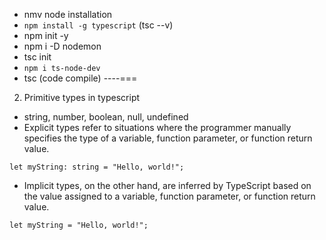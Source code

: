 - nmv node installation
- `npm install -g typescript` (tsc --v)
- npm init -y
- npm i -D nodemon
- tsc init
- `npm i ts-node-dev`
- tsc (code compile)
----===
2. Primitive types in typescript
- string, number, boolean, null, undefined
- Explicit types refer to situations where the programmer manually specifies the type of a variable, function parameter, or function return value. 
```
let myString: string = "Hello, world!";
```
- Implicit types, on the other hand, are inferred by TypeScript based on the value assigned to a variable, function parameter, or function return value.
```
let myString = "Hello, world!";
```